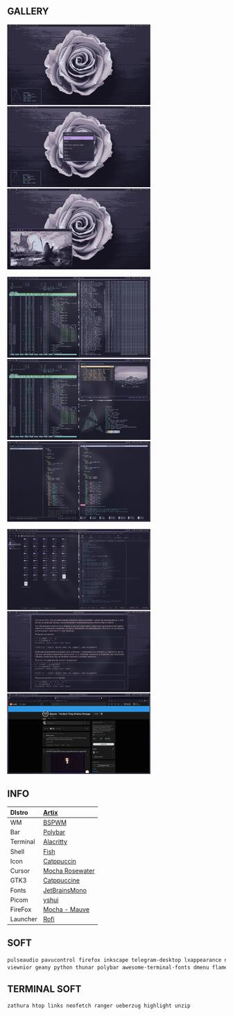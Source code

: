 ## GALLERY
<img src="https://raw.githubusercontent.com/dolg-off/bspwm_dotfiles/main/screenshot/1.png" width="330" lign="center"> <img src="https://raw.githubusercontent.com/dolg-off/bspwm_dotfiles/main/screenshot/6.png" width="330" lign="center"> <img src="https://raw.githubusercontent.com/dolg-off/bspwm_dotfiles/main/screenshot/8.png" width="330" lign="center">

<img src="https://raw.githubusercontent.com/dolg-off/bspwm_dotfiles/main/screenshot/9.png" width="330" lign="center"> <img src="https://raw.githubusercontent.com/dolg-off/bspwm_dotfiles/main/screenshot/2.png" width="330" lign="center"> <img src="https://raw.githubusercontent.com/dolg-off/bspwm_dotfiles/main/screenshot/4.png" width="330" lign="center"> 

<img src="https://raw.githubusercontent.com/dolg-off/bspwm_dotfiles/main/screenshot/3.png" width="330" lign="center"> <img src="https://raw.githubusercontent.com/dolg-off/bspwm_dotfiles/main/screenshot/5.png" width="330" lign="center"> <img src="https://raw.githubusercontent.com/dolg-off/bspwm_dotfiles/main/screenshot/7.png" width="330" lign="center"> 




## INFO
|DIstro|[Artix](https://artixlinux.org/)|
|:---|:---|
|WM|[BSPWM](https://github.com/baskerville/bspwm)|
|Bar|[Polybar](https://github.com/polybar/polybar)|
|Terminal|[Alacritty](https://github.com/alacritty/alacritty)|
|Shell|[Fish](https://fishshell.com/)|
|Icon|[Catppuccin](https://www.gnome-look.org/p/1715570)|
|Cursor|[Mocha Rosewater](https://github.com/catppuccin/cursors)|
|GTK3|[Catppuccine](https://www.gnome-look.org/p/1715554/)|
|Fonts|[JetBrainsMono](https://www.jetbrains.com/lp/mono/)|
|Picom|[yshui](https://github.com/yshui/picom)|
|FireFox|[Mocha - Mauve](https://addons.mozilla.org/ru/firefox/addon/catppuccin-mocha-mauve-git/?utm_content=addons-manager-reviews-link&utm_medium=firefox-browser&utm_source=firefox-browser)|
|Launcher|[Rofi](https://github.com/davatorium/rofi)| 
## SOFT 

```bash
pulseaudio pavucontrol firefox inkscape telegram-desktop lxappearance nitrogen 
viewnior geany python thunar polybar awesome-terminal-fonts dmenu flameshot picom
``` 
  
## TERMINAL SOFT  
```bash
zathura htop links neofetch ranger ueberzug highlight unzip
```  

